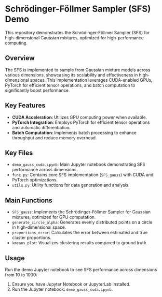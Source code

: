 # Schrödinger-Föllmer Sampler (SFS) Demo

This repository demonstrates the Schrödinger-Föllmer Sampler (SFS) for high-dimensional Gaussian mixtures, optimized for high-performance computing.

## Overview

The SFS is implemented to sample from Gaussian mixture models across various dimensions, showcasing its scalability and effectiveness in high-dimensional spaces. This implementation leverages CUDA-enabled GPUs, PyTorch for efficient tensor operations, and batch computation to significantly boost performance.

## Key Features

- **CUDA Acceleration**: Utilizes GPU computing power when available.
- **PyTorch Integration**: Employs PyTorch for efficient tensor operations and automatic differentiation.
- **Batch Computation**: Implements batch processing to enhance throughput and reduce memory overhead.

## Key Files

- `demo_gauss_cuda.ipynb`: Main Jupyter notebook demonstrating SFS performance across dimensions.
- `func.py`: Contains core SFS implementation (`SFS_gauss`) with CUDA and PyTorch optimizations.
- `utils.py`: Utility functions for data generation and analysis.

## Main Functions

- `SFS_gauss`: Implements the Schrödinger-Föllmer Sampler for Gaussian mixtures, optimized for GPU computation.
- `generate_circle_alpha`: Generates evenly distributed points on a circle in high-dimensional space.
- `proportions_error`: Calculates the error between estimated and true cluster proportions.
- `kmeans_plot`: Visualizes clustering results compared to ground truth.

## Usage

Run the demo Jupyter notebook to see SFS performance across dimensions from 10 to 1000:

1. Ensure you have Jupyter Notebook or JupyterLab installed.
2. Run the Jupyter notebook: `demo_gauss_cuda.ipynb`.

